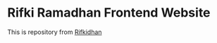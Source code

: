 # Rifki Ramadhan Frontend Website

This is repository from [Rifkidhan](https://rifkidhan.my.id "Rifki Ramadhan Personal Website")
